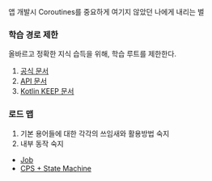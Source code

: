 앱 개발시 Coroutines를 중요하게 여기지 않았던 나에게 내리는 벌

### 학습 경로 제한 
올바르고 정확한 지식 습득을 위해, 학습 루트를 제한한다.
1. [공식 문서](https://kotlinlang.org/docs/coroutines-overview.html)
2. [API 문서](https://kotlinlang.org/api/kotlinx.coroutines/kotlinx-coroutines-core/kotlinx.coroutines/launch.html)
3. [Kotlin KEEP 문서](https://github.com/Kotlin/KEEP/blob/master/proposals/coroutines.md)

### 로드 맵
1. 기본 용어들에 대한 각각의 쓰임새와 활용방법 숙지
2. 내부 동작 숙지

* [Job](https://github.com/easternkite/Coroutines/blob/main/1.Job/Job.md)
* [CPS + State Machine](https://github.com/easternkite/Coroutines/blob/main/CPS%2BStateMachine.md)
